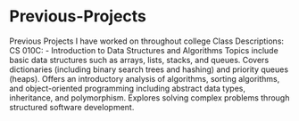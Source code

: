 # Previous-Projects
Previous Projects I have worked on throughout college
Class Descriptions: 
  CS 010C: - Introduction to Data Structures and Algorithms
    Topics include basic data structures such as arrays, lists, stacks, and queues. Covers dictionaries (including binary search trees and hashing) and priority queues (heaps). Offers an introductory analysis of algorithms, sorting algorithms, and object-oriented programming including abstract data types, inheritance, and polymorphism. Explores solving complex problems through structured software development.
